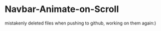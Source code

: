 # Navbar-Animate-on-Scroll
mistakenly deleted files when pushing to github, working on them again:)
